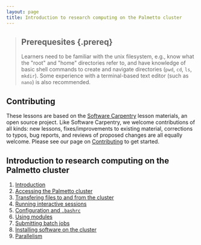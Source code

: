 ```yaml
---
layout: page
title: Introduction to research computing on the Palmetto cluster
---
```


> ## Prerequesites {.prereq}
> 
> Learners need to be familiar with the unix filesystem,
> e.g., know what the "root" and "home" directories refer to,
> and have knowledge of basic shell commands
> to create and navigate directories
> (`pwd`, `cd`, `ls`, `mkdir`).
> Some experience with a terminal-based text editor
> (such as `nano`) is also recommended.

## Contributing

These lessons are based on the
[Software Carpentry][swc-lessons] lesson materials,
an open source project.
Like Software Carpentry, we welcome contributions
of all kinds:
new lessons,
fixes/improvements to existing material,
corrections to typos,
bug reports,
and reviews of proposed changes are all equally welcome.
Please see our page on [Contributing][contributing]
to get started.

## Introduction to research computing on the Palmetto cluster

1. [Introduction](00-intro.html)
2. [Accessing the Palmetto cluster](01-accessing-palmetto.html)
3. [Transfering files to and from the cluster](02-transfer-files.html)
4. [Running interactive sessions](03-interactive.html)
5. [Configuration and `.bashrc`](04-configuration.html)
6. [Using modules](05-modules.html)
7. [Submitting batch jobs](06-batch-jobs.html)
8. [Installing software on the cluster](07-installing.html)
9. [Parallelism](08-parallelism.html)

[swc-lessons]: https://software-carpentry.org/lessons/
[contributing]: https://github.com/shwina/hpc-novice/blob/gh-pages/CONTRIBUTING.md 
